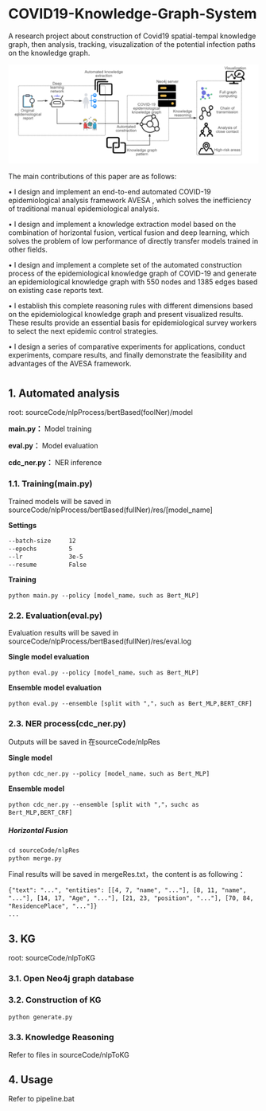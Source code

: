 # COVID19-Knowledge-Graph-System
A research project about construction of Covid19 spatial-tempal knowledge graph, then analysis, tracking, visuzalization of the potential infection paths on the knowledge graph.



![AVESA Framework for Covid-19 Analysis and Prediction](https://github.com/NoakLiu/Covid19-Knowledge-Graph-System/blob/main/AVESA_framework.png)



The main contributions of this paper are as follows: 

• I design and implement an end-to-end automated COVID-19 epidemiological analysis framework AVESA , which solves the inefficiency of traditional manual epidemiological analysis. 

• I design and implement a knowledge extraction model based on the combination of horizontal fusion, vertical fusion and deep learning, which solves the problem of low performance of directly transfer models trained in other fields. 

• I design and implement a complete set of the automated construction process of the epidemiological knowledge graph of COVID-19 and generate an epidemiological knowledge graph with 550 nodes and 1385 edges based on existing case reports text. 

• I establish this complete reasoning rules with different dimensions based on the epidemiological knowledge graph and present visualized results. These results provide an essential basis for epidemiological survey workers to select the next epidemic control strategies. 

• I design a series of comparative experiments for applications, conduct experiments, compare results, and finally demonstrate the feasibility and advantages of the AVESA framework.

# 

## 1. Automated analysis

root: sourceCode/nlpProcess/bertBased(foolNer)/model

**main.py：** Model training

**eval.py：** Model evaluation

**cdc_ner.py：** NER inference

### 1.1. Training(main.py)

Trained models will be saved in sourceCode/nlpProcess/bertBased(fullNer)/res/[model_name]

**Settings**

```
--batch-size     12
--epochs         5
--lr             3e-5
--resume         False
```

**Training**

```
python main.py --policy [model_name，such as Bert_MLP]
```

### 2.2. Evaluation(eval.py)

Evaluation results will be saved in sourceCode/nlpProcess/bertBased(fullNer)/res/eval.log

**Single model evaluation**

```
python eval.py --policy [model_name，such as Bert_MLP]
```

**Ensemble model evaluation**

```
python eval.py --ensemble [split with ","，such as Bert_MLP,BERT_CRF]
```

### 2.3. NER process(cdc_ner.py)

Outputs will be saved in 在sourceCode/nlpRes

**Single model**

```
python cdc_ner.py --policy [model_name，such as Bert_MLP]
```

**Ensemble model**

```
python cdc_ner.py --ensemble [split with ","，suchc as Bert_MLP,BERT_CRF]
```

##### Horizontal Fusion

```
cd sourceCode/nlpRes
python merge.py
```

Final results will be saved in mergeRes.txt，the content is as following：

```
{"text": "...", "entities": [[4, 7, "name", "..."], [8, 11, "name", "..."], [14, 17, "Age", "..."], [21, 23, "position", "..."], [70, 84, "ResidencePlace", "..."]}
...
```

## 3. KG

root: sourceCode/nlpToKG

### 3.1. Open Neo4j graph database

### 3.2. Construction of KG

```
python generate.py
```

### 3.3. Knowledge Reasoning

Refer to files in sourceCode/nlpToKG

## 4. Usage

Refer to pipeline.bat

